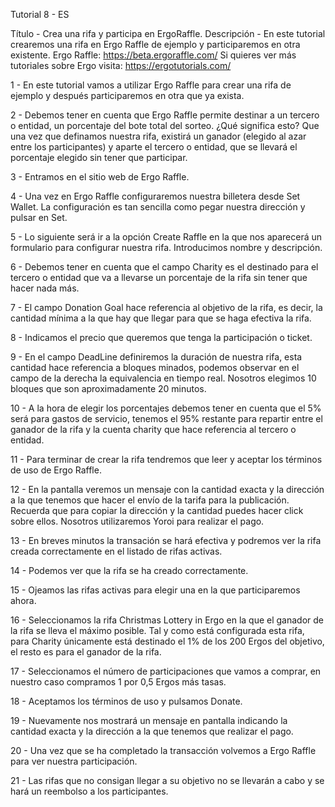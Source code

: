 Tutorial 8 - ES

Título - Crea una rifa y participa en ErgoRaffle.
Descripción - En este tutorial crearemos una rifa en Ergo Raffle de ejemplo y participaremos en otra existente. Ergo Raffle: https://beta.ergoraffle.com/
Si quieres ver más tutoriales sobre Ergo visita: https://ergotutorials.com/

1 - En este tutorial vamos a utilizar Ergo Raffle para crear una rifa de ejemplo y después participaremos en otra que ya exista.

2 - Debemos tener en cuenta que Ergo Raffle permite destinar a un tercero o entidad, un porcentaje del bote total del sorteo. 
¿Qué significa esto? Que una vez que definamos nuestra rifa, existirá un ganador (elegido al azar entre los participantes) y aparte 
el tercero o entidad, que se llevará el porcentaje elegido sin tener que participar.

3 - Entramos en el sitio web de Ergo Raffle.

4 - Una vez en Ergo Raffle configuraremos nuestra billetera desde Set Wallet. La configuración es tan sencilla como pegar nuestra dirección
y pulsar en Set.

5 - Lo siguiente será ir a la opción Create Raffle en la que nos aparecerá un formulario para configurar nuestra rifa. 
Introducimos nombre y descripción.

6 - Debemos tener en cuenta que el campo Charity es el destinado para el tercero o entidad que va a llevarse un porcentaje de la rifa sin tener que hacer nada más.

7 - El campo Donation Goal hace referencia al objetivo de la rifa, es decir, la cantidad mínima a la que hay que llegar para que se haga efectiva la rifa.

8 - Indicamos el precio que queremos que tenga la participación o ticket.

9 - En el campo DeadLine definiremos la duración de nuestra rifa, esta cantidad hace referencia a bloques minados, podemos observar en el campo de la derecha 
la equivalencia en tiempo real. Nosotros elegimos 10 bloques que son aproximadamente 20 minutos.

10 - A la hora de elegir los porcentajes debemos tener en cuenta que el 5% será para gastos de servicio, tenemos el 95% restante para repartir entre el ganador
de la rifa y la cuenta charity que hace referencia al tercero o entidad.

11 - Para terminar de crear la rifa tendremos que leer y aceptar los términos de uso de Ergo Raffle.

12 - En la pantalla veremos un mensaje con la cantidad exacta y la dirección a la que tenemos que hacer el envío de la tarifa para la publicación. 
Recuerda que para copiar la dirección y la cantidad puedes hacer click sobre ellos. Nosotros utilizaremos Yoroi para realizar el pago.

13 - En breves minutos la transación se hará efectiva y podremos ver la rifa creada correctamente en el listado de rifas activas.

14 - Podemos ver que la rifa se ha creado correctamente.

15 - Ojeamos las rifas activas para elegir una en la que participaremos ahora.

16 - Seleccionamos la rifa Christmas Lottery in Ergo en la que el ganador de la rifa se lleva el máximo posible.
Tal y como está configurada esta rifa, para Charity únicamente está destinado el 1% de los 200 Ergos del objetivo, el resto es para el ganador de la rifa.

17 - Seleccionamos el número de participaciones que vamos a comprar, en nuestro caso compramos 1 por 0,5 Ergos más tasas.

18 - Aceptamos los términos de uso y pulsamos Donate.

19 - Nuevamente nos mostrará un mensaje en pantalla indicando la cantidad exacta y la dirección a la que tenemos que realizar el pago.

20 - Una vez que se ha completado la transacción volvemos a Ergo Raffle para ver nuestra participación.

21 - Las rifas que no consigan llegar a su objetivo no se llevarán a cabo y se hará un reembolso a los participantes.
